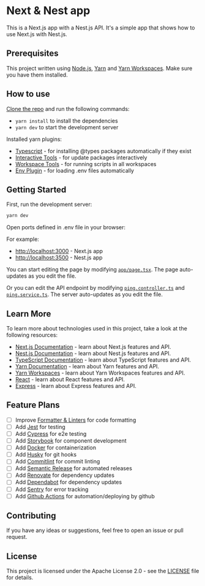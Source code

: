 # Next & Nest app

This is a Next.js app with a Nest.js API. It's a simple app that shows how to use Next.js with Nest.js.

## Prerequisites

This project written using [Node.js](https://nodejs.org/en/), [Yarn](https://yarnpkg.com/) and [Yarn Workspaces](https://yarnpkg.com/features/workspaces). Make sure you have them installed.

## How to use

[Clone the repo](https://github.com/BoilerPlateProjects/Next.js-Nest.js) and run the following commands:

- `yarn install` to install the dependencies
- `yarn dev` to start the development server

Installed yarn plugins:
- [Typescript](https://github.com/yarnpkg/berry/tree/master/packages/plugin-typescript) - for installing @types packages automatically if they exist
- [Interactive Tools](https://github.com/yarnpkg/berry/tree/master/packages/plugin-interactive-tools) - for update packages interactively
- [Workspace Tools](https://github.com/yarnpkg/berry/tree/master/packages/plugin-workspace-tools) - for running scripts in all workspaces
- [Env Plugin](https://github.com/MDReal32/yarn-plugin-env) - for loading .env files automatically

## Getting Started

First, run the development server:

```bash
yarn dev
```

Open ports defined in .env file in your browser:

For example:
- [http://localhost:3000](http://localhost:3000) - Next.js app
- [http://localhost:3500](http://localhost:3500) - Nest.js app

You can start editing the page by modifying [`app/page.tsx`](./packages/client/app/page.tsx). The page auto-updates as you edit the file.

Or you can edit the API endpoint by modifying [`ping.controller.ts`](./packages/backend/src/ping/ping.controller.ts) and [`ping.service.ts`](./packages/backend/src/ping/ping.service.ts). The server auto-updates as you edit the file.

## Learn More

To learn more about technologies used in this project, take a look at the following resources:
- [Next.js Documentation](https://nextjs.org/docs) - learn about Next.js features and API.
- [Nest.js Documentation](https://docs.nestjs.com/) - learn about Nest.js features and API.
- [TypeScript Documentation](https://www.typescriptlang.org/docs/) - learn about TypeScript features and API.
- [Yarn Documentation](https://yarnpkg.com/) - learn about Yarn features and API.
- [Yarn Workspaces](https://yarnpkg.com/features/workspaces) - learn about Yarn Workspaces features and API.
- [React](https://reactjs.org/docs/getting-started.html) - learn about React features and API.
- [Express](https://expressjs.com/en/4x/api.html) - learn about Express features and API.

## Feature Plans

- [ ] Improve [Formatter & Linters](https://prettier.io/) for code formatting
- [ ] Add [Jest](https://jestjs.io/) for testing
- [ ] Add [Cypress](https://www.cypress.io/) for e2e testing
- [ ] Add [Storybook](https://storybook.js.org/) for component development
- [ ] Add [Docker](https://www.docker.com/) for containerization
- [ ] Add [Husky](https://typicode.github.io/husky/#/) for git hooks
- [ ] Add [Commitlint](https://commitlint.js.org/#/) for commit linting
- [ ] Add [Semantic Release](https://semantic-release.gitbook.io/semantic-release/) for automated releases
- [ ] Add [Renovate](https://docs.renovatebot.com/) for dependency updates
- [ ] Add [Dependabot](https://docs.github.com/en/code-security/supply-chain-security/keeping-your-dependencies-updated-automatically) for dependency updates
- [ ] Add [Sentry](https://sentry.io/welcome/) for error tracking
- [ ] Add [Github Actions](https://github.com/features/actions) for automation/deploying by github

## Contributing

If you have any ideas or suggestions, feel free to open an issue or pull request.

## License

This project is licensed under the Apache License 2.0 - see the [LICENSE](./LICENSE) file for details.
